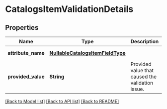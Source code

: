# CatalogsItemValidationDetails
## Properties

| Name | Type | Description | Notes |
|------------ | ------------- | ------------- | -------------|
| **attribute\_name** | [**NullableCatalogsItemFieldType**](NullableCatalogsItemFieldType.md) |  | [default to null] |
| **provided\_value** | **String** | Provided value that caused the validation issue. | [default to null] |

[[Back to Model list]](../README.md#documentation-for-models) [[Back to API list]](../README.md#documentation-for-api-endpoints) [[Back to README]](../README.md)

